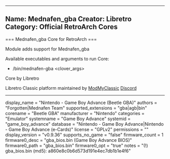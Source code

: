-----------------------
Name: Mednafen_gba
Creator: Libretro
Category: Official RetroArch Cores
-----------------------

=== Mednafen_gba Core for RetroArch ===

Module adds support for Mednafen_gba

Available executables and arguments to run Core:
- /bin/mednafen-gba <rom> <clover_args>

Core by Libretro

Libretro Classic platform maintained by [ModMyClassic](https://modmyclassic.com) [Discord](https://discordapp.com/invite/8gygsrw)

-----------------------

display_name = "Nintendo - Game Boy Advance (Beetle GBA)"
authors = "Forgotten|Mednafen Team"
supported_extensions = "gba|agb|bin"
corename = "Beetle GBA"
manufacturer = "Nintendo"
categories = "Emulator"
systemname = "Game Boy Advance"
systemid = "game_boy_advance"
database = "Nintendo - Game Boy Advance|Nintendo - Game Boy Advance (e-Cards)"
license = "GPLv2"
permissions = ""
display_version = "v0.9.36"
supports_no_game = "false"
firmware_count = 1
firmware0_desc = "gba_bios.bin (Game Boy Advance BIOS)"
firmware0_path = "gba_bios.bin"
firmware0_opt = "true"
notes = "(!) gba_bios.bin (md5): a860e8c0b6d573d191e4ec7db1b1e4f6"
